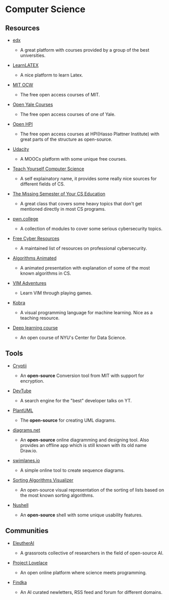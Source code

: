 # Computer Science

## Resources

* [edx](https://www.edx.org)
  
  * A great platform with courses provided by a group of the best universities.

* [LearnLATEX](https://www.learnlatex.org)
  
  * A nice platform to learn Latex.

* [MIT OCW](https://ocw.mit.edu)
  
  * The free open access courses of MIT.

* [Open Yale Courses](https://oyc.yale.edu)
  
  * The free open access courses of one of Yale.

* [Open HPI](https://open.hpi.de)
  
  * The free open access courses at HPI(Hasso Plattner Institute) with great parts of the structure as open-source.

* [Udacity](https://www.udacity.com)
  
  * A MOOCs platform with some unique free courses.

* [Teach Yourself Computer Science](https://teachyourselfcs.com)
  
  * A self explainatory name, it provides some really nice sources for different fields of CS.

* [The Missing Semester of Your CS Education](https://missing.csail.mit.edu)
  
  * A great class that covers some heavy topics that don't get mentioned directly in most CS programs.

* [pwn.college](https://pwn.college)
  
  * A collection of modules to cover some serious cybersecurity topics.

* [Free Cyber Resources](https://github.com/gerryguy311/Free_CyberSecurity_Professional_Development_Resources)
  
  * A maintained list of resources on professional cybersecurity.

* [Algorithms Animated](https://www.chrislaux.com)
  
  * A animated presentation with explanation of some of the most known algorithms in CS.

* [VIM Adventures](https://vim-adventures.com)
  
  * Learn VIM through playing games.

* [Kobra](https://kobra.dev)
  
  * A visual programming language for machine learning. Nice as a teaching resource.

* [Deep learning course](https://atcold.github.io/NYU-DLSP21)
  
  * An open course of NYU's Center for Data Science.

## Tools

* [Cryptii](https://cryptii.com)
  
  - An **open-source** Conversion tool from MIT with support for encryption.

* [DevTube](https://dev.tube)
  
  * A search engine for the "best" developer talks on YT.

* [PlantUML](https://plantuml.com)
  
  * The **open-source** for creating UML diagrams.

* [diagrams.net](https://www.diagrams.net)
  
  - An **open-source** online diagramming and designing tool. Also provides an offline app which is still known with its old name Draw.io.

* [swimlanes.io](https://swimlanes.io)
  
  * A simple online tool to create sequence diagrams.

* [Sorting Algorithms Visualizer](https://sadanandpai.github.io/sorting-visualizer/dist)
  
  * An open-source visual representation of the sorting of lists based on the most known sorting algorithms.

* [Nushell](https://github.com/nushell/nushell)
  
  * An **open-source** shell with some unique usability features.

## Communities

* [EleutherAI](https://www.eleuther.ai)
  
  * A grassroots collective of researchers in the field of open-source AI.

* [Project Lovelace](https://projectlovelace.net)
  
  * An open online platform where science meets programming.

* [Findka](https://findka.com)
  
  * An AI curated newletters, RSS feed and forum for different domains.
